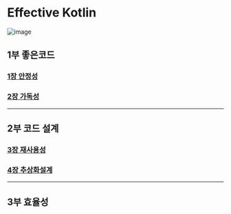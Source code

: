 
# Effective Kotlin
![image](https://user-images.githubusercontent.com/40031858/178740336-4a22e1f1-d103-4fd5-8cc0-346ee60c5671.png)

## 1부 좋은코드
### [1장 안정성](./chap01.좋은코드/README.md)
### [2장 가독성](./chap02.가독성/README.md)


---
## 2부 코드 설계
### [3장 재사용성](./chap03.재사용성/README.md)
### [4장 추상화설계](./chap04.추상화설계/README.md)

---
## 3부 효율성
